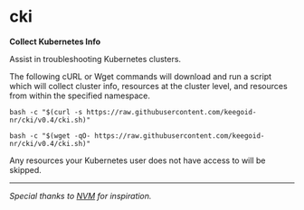 # cki

**Collect Kubernetes Info**

Assist in troubleshooting Kubernetes clusters.

The following cURL or Wget commands will download and run a script which will collect cluster info, resources at the cluster level, and resources from within the specified namespace.

```
bash -c "$(curl -s https://raw.githubusercontent.com/keegoid-nr/cki/v0.4/cki.sh)"
```

```
bash -c "$(wget -qO- https://raw.githubusercontent.com/keegoid-nr/cki/v0.4/cki.sh)"
```

Any resources your Kubernetes user does not have access to will be skipped.

---

*Special thanks to [NVM](https://github.com/nvm-sh/nvm) for inspiration.*
